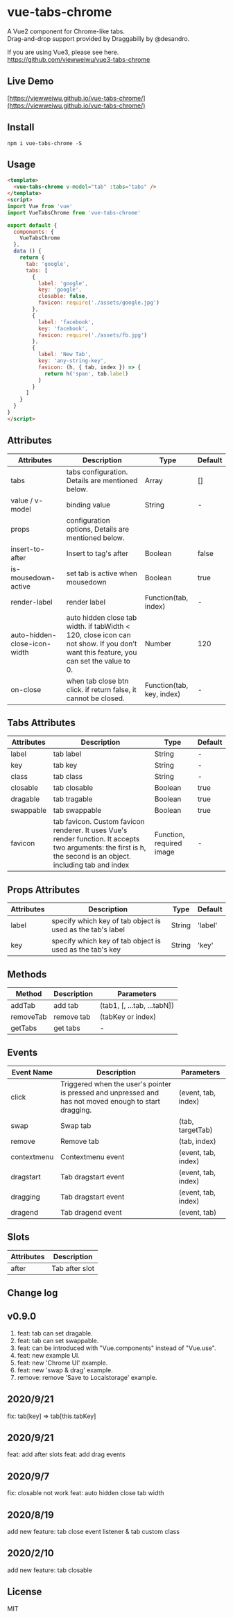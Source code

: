 # vue-tabs-chrome
A Vue2 component for Chrome-like tabs.<br>
Drag-and-drop support provided by Draggabilly by @desandro.

If you are using Vue3, please see here.
https://github.com/viewweiwu/vue3-tabs-chrome

## Live Demo
[https://viewweiwu.github.io/vue-tabs-chrome/](https://viewweiwu.github.io/vue-tabs-chrome/)

## Install
```
npm i vue-tabs-chrome -S
```

## Usage
``` html
<template>
  <vue-tabs-chrome v-model="tab" :tabs="tabs" />
</template>
<script>
import Vue from 'vue'
import VueTabsChrome from 'vue-tabs-chrome'

export default {
  components: {
    VueTabsChrome
  },
  data () {
    return {
      tab: 'google',
      tabs: [
        {
          label: 'google',
          key: 'google',
          closable: false,
          favicon: require('./assets/google.jpg')
        },
        {
          label: 'facebook',
          key: 'facebook',
          favicon: require('./assets/fb.jpg')
        },
        {
          label: 'New Tab',
          key: 'any-string-key',
          favicon: (h, { tab, index }) => {
            return h('span', tab.label)
          }
        }
      ]
    }
  }
}
</script>
```

## Attributes

| Attributes | Description | Type | Default |
| - | - | - | - |
| tabs | tabs configuration. Details are mentioned below. | Array | [] |
| value / v-model | binding value | String | - |
| props | configuration options, Details are mentioned below. |
| insert-to-after | Insert to tag's after | Boolean | false |
| is-mousedown-active | set tab is active when mousedown | Boolean | true |
| render-label | render label | Function(tab, index) | - |
| auto-hidden-close-icon-width | auto hidden close tab width. if tabWidth < 120, close icon can not show. If you don’t want this feature, you can set the value to 0. | Number | 120 |
| on-close | when tab close btn click. if return false, it cannot be closed. | Function(tab, key, index) | - |

## Tabs Attributes
| Attributes | Description | Type | Default |
| - | - | - | - |
| label | tab label | String | - |
| key | tab key | String | - |
| class | tab class | String | - |
| closable | tab closable | Boolean | true |
| dragable | tab tragable | Boolean | true |
| swappable | tab swappable | Boolean | true |
| favicon | tab favicon. Custom favicon renderer. It uses Vue's render function. It accepts two arguments: the first is h, the second is an object. including tab and index | Function, required image | - |

## Props Attributes
| Attributes | Description | Type | Default |
| - | - | - | - |
| label | specify which key of tab object is used as the tab's label | String | 'label' |
| key | specify which key of tab object is used as the tab's key | String | 'key' |

## Methods 
| Method | Description | Parameters |
| - | - | - |
| addTab | add tab | (tab1, [, ...tab, ...tabN]) |
| removeTab | remove tab | (tabKey or index) |
| getTabs | get tabs | - |

## Events
| Event Name | Description | Parameters |
| - | - | - |
| click | Triggered when the user's pointer is pressed and unpressed and has not moved enough to start dragging. | (event, tab, index) |
| swap | Swap tab | (tab, targetTab) |
| remove | Remove tab | (tab, index) |
| contextmenu | Contextmenu event | (event, tab, index) |
| dragstart | Tab dragstart event | (event, tab, index) |
| dragging | Tab dragstart event | (event, tab, index) |
| dragend | Tab dragend event | (event, tab) |

## Slots
| Attributes | Description |
| - | - |
| after | Tab after slot |

## Change log

## v0.9.0

1. feat: tab can set dragable.
2. feat: tab can set swappable.
3. feat: can be introduced with "Vue.components" instead of "Vue.use".
4. feat: new example UI.
5. feat: new 'Chrome UI' example.
6. feat: new 'swap & drag' example.
7. remove: remove 'Save to Localstorage' example.

## 2020/9/21
fix: tab[key] => tab[this.tabKey]

## 2020/9/21
feat: add after slots
feat: add drag events

## 2020/9/7
fix: closable not work
feat: auto hidden close tab width

## 2020/8/19
add new feature: tab close event listener & tab custom class

## 2020/2/10
add new feature: tab closable

## License
MIT
